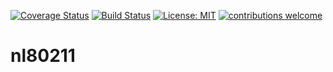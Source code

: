 [![Coverage Status](https://coveralls.io/repos/github/Eonm/nl80211/badge.svg?branch=master)](https://coveralls.io/github/Eonm/nl80211?branch=master)
[![Build Status](https://travis-ci.org/Eonm/nl80211.svg?branch=master)](https://travis-ci.org/Eonm/nl80211)
[![License: MIT](https://img.shields.io/badge/License-MIT-yellow.svg)](https://opensource.org/licenses/MIT)
[![contributions welcome](https://img.shields.io/badge/contributions-welcome-brightgreen.svg?style=flat)](https://github.com/Eonm/markdown-packager/issues)

# nl80211
